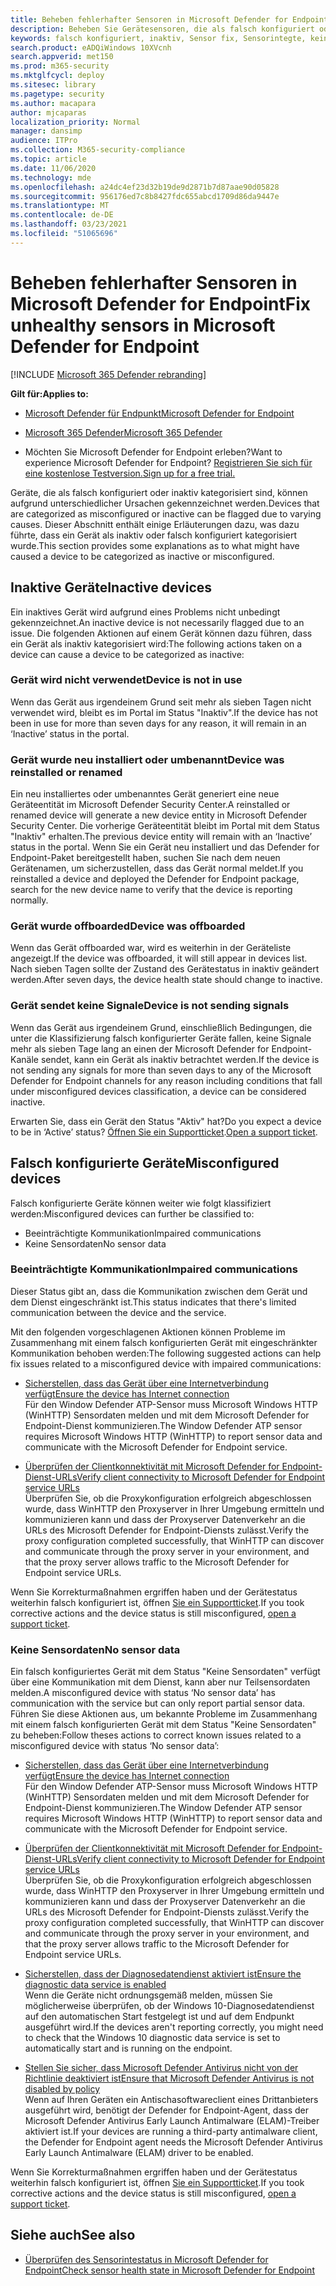 ```yaml
---
title: Beheben fehlerhafter Sensoren in Microsoft Defender for Endpoint
description: Beheben Sie Gerätesensoren, die als falsch konfiguriert oder inaktiv melden, sodass der Dienst Daten vom Gerät empfängt.
keywords: falsch konfiguriert, inaktiv, Sensor fix, Sensorintegte, keine Sensordaten, Sensordaten, beeinträchtigte Kommunikation, Kommunikation
search.product: eADQiWindows 10XVcnh
search.appverid: met150
ms.prod: m365-security
ms.mktglfcycl: deploy
ms.sitesec: library
ms.pagetype: security
ms.author: macapara
author: mjcaparas
localization_priority: Normal
manager: dansimp
audience: ITPro
ms.collection: M365-security-compliance
ms.topic: article
ms.date: 11/06/2020
ms.technology: mde
ms.openlocfilehash: a24dc4ef23d32b19de9d2871b7d87aae90d05828
ms.sourcegitcommit: 956176ed7c8b8427fdc655abcd1709d86da9447e
ms.translationtype: MT
ms.contentlocale: de-DE
ms.lasthandoff: 03/23/2021
ms.locfileid: "51065696"
---
```

# <a name="fix-unhealthy-sensors-in-microsoft-defender-for-endpoint"></a><span data-ttu-id="34252-104">Beheben fehlerhafter Sensoren in Microsoft Defender for Endpoint</span><span class="sxs-lookup"><span data-stu-id="34252-104">Fix unhealthy sensors in Microsoft Defender for Endpoint</span></span>

[!INCLUDE [Microsoft 365 Defender rebranding](../../includes/microsoft-defender.md)]

<span data-ttu-id="34252-105">**Gilt für:**</span><span class="sxs-lookup"><span data-stu-id="34252-105">**Applies to:**</span></span>
- [<span data-ttu-id="34252-106">Microsoft Defender für Endpunkt</span><span class="sxs-lookup"><span data-stu-id="34252-106">Microsoft Defender for Endpoint</span></span>](https://go.microsoft.com/fwlink/?linkid=2154037)
- [<span data-ttu-id="34252-107">Microsoft 365 Defender</span><span class="sxs-lookup"><span data-stu-id="34252-107">Microsoft 365 Defender</span></span>](https://go.microsoft.com/fwlink/?linkid=2118804)

- <span data-ttu-id="34252-108">Möchten Sie Microsoft Defender for Endpoint erleben?</span><span class="sxs-lookup"><span data-stu-id="34252-108">Want to experience Microsoft Defender for Endpoint?</span></span> [<span data-ttu-id="34252-109">Registrieren Sie sich für eine kostenlose Testversion.</span><span class="sxs-lookup"><span data-stu-id="34252-109">Sign up for a free trial.</span></span>](https://www.microsoft.com/microsoft-365/windows/microsoft-defender-atp?ocid=docs-wdatp-fixsensor-abovefoldlink)

<span data-ttu-id="34252-110">Geräte, die als falsch konfiguriert oder inaktiv kategorisiert sind, können aufgrund unterschiedlicher Ursachen gekennzeichnet werden.</span><span class="sxs-lookup"><span data-stu-id="34252-110">Devices that are categorized as misconfigured or inactive can be flagged due to varying causes.</span></span> <span data-ttu-id="34252-111">Dieser Abschnitt enthält einige Erläuterungen dazu, was dazu führte, dass ein Gerät als inaktiv oder falsch konfiguriert kategorisiert wurde.</span><span class="sxs-lookup"><span data-stu-id="34252-111">This section provides some explanations as to what might have caused a device to be categorized as inactive or misconfigured.</span></span>

## <a name="inactive-devices"></a><span data-ttu-id="34252-112">Inaktive Geräte</span><span class="sxs-lookup"><span data-stu-id="34252-112">Inactive devices</span></span>

<span data-ttu-id="34252-113">Ein inaktives Gerät wird aufgrund eines Problems nicht unbedingt gekennzeichnet.</span><span class="sxs-lookup"><span data-stu-id="34252-113">An inactive device is not necessarily flagged due to an issue.</span></span> <span data-ttu-id="34252-114">Die folgenden Aktionen auf einem Gerät können dazu führen, dass ein Gerät als inaktiv kategorisiert wird:</span><span class="sxs-lookup"><span data-stu-id="34252-114">The following actions taken on a device can cause a device to be categorized as inactive:</span></span>

### <a name="device-is-not-in-use"></a><span data-ttu-id="34252-115">Gerät wird nicht verwendet</span><span class="sxs-lookup"><span data-stu-id="34252-115">Device is not in use</span></span>

<span data-ttu-id="34252-116">Wenn das Gerät aus irgendeinem Grund seit mehr als sieben Tagen nicht verwendet wird, bleibt es im Portal im Status "Inaktiv".</span><span class="sxs-lookup"><span data-stu-id="34252-116">If the device has not been in use for more than seven days for any reason, it will remain in an ‘Inactive’ status in the portal.</span></span>

### <a name="device-was-reinstalled-or-renamed"></a><span data-ttu-id="34252-117">Gerät wurde neu installiert oder umbenannt</span><span class="sxs-lookup"><span data-stu-id="34252-117">Device was reinstalled or renamed</span></span>
<span data-ttu-id="34252-118">Ein neu installiertes oder umbenanntes Gerät generiert eine neue Geräteentität im Microsoft Defender Security Center.</span><span class="sxs-lookup"><span data-stu-id="34252-118">A reinstalled or renamed device will generate a new device entity in Microsoft Defender Security Center.</span></span> <span data-ttu-id="34252-119">Die vorherige Geräteentität bleibt im Portal mit dem Status "Inaktiv" erhalten.</span><span class="sxs-lookup"><span data-stu-id="34252-119">The previous device entity will remain with an ‘Inactive’ status in the portal.</span></span> <span data-ttu-id="34252-120">Wenn Sie ein Gerät neu installiert und das Defender for Endpoint-Paket bereitgestellt haben, suchen Sie nach dem neuen Gerätenamen, um sicherzustellen, dass das Gerät normal meldet.</span><span class="sxs-lookup"><span data-stu-id="34252-120">If you reinstalled a device and deployed the Defender for Endpoint package, search for the new device name to verify that the device is reporting normally.</span></span>

### <a name="device-was-offboarded"></a><span data-ttu-id="34252-121">Gerät wurde offboarded</span><span class="sxs-lookup"><span data-stu-id="34252-121">Device was offboarded</span></span>
<span data-ttu-id="34252-122">Wenn das Gerät offboarded war, wird es weiterhin in der Geräteliste angezeigt.</span><span class="sxs-lookup"><span data-stu-id="34252-122">If the device was offboarded, it will still appear in devices list.</span></span> <span data-ttu-id="34252-123">Nach sieben Tagen sollte der Zustand des Gerätestatus in inaktiv geändert werden.</span><span class="sxs-lookup"><span data-stu-id="34252-123">After seven days, the device health state should change to inactive.</span></span>

### <a name="device-is-not-sending-signals"></a><span data-ttu-id="34252-124">Gerät sendet keine Signale</span><span class="sxs-lookup"><span data-stu-id="34252-124">Device is not sending signals</span></span>
<span data-ttu-id="34252-125">Wenn das Gerät aus irgendeinem Grund, einschließlich Bedingungen, die unter die Klassifizierung falsch konfigurierter Geräte fallen, keine Signale mehr als sieben Tage lang an einen der Microsoft Defender for Endpoint-Kanäle sendet, kann ein Gerät als inaktiv betrachtet werden.</span><span class="sxs-lookup"><span data-stu-id="34252-125">If the device is not sending any signals for more than seven days to any of the Microsoft Defender for Endpoint channels for any reason including conditions that fall under misconfigured devices classification, a device can be considered inactive.</span></span> 

<span data-ttu-id="34252-126">Erwarten Sie, dass ein Gerät den Status "Aktiv" hat?</span><span class="sxs-lookup"><span data-stu-id="34252-126">Do you expect a device to be in ‘Active’ status?</span></span> <span data-ttu-id="34252-127">[Öffnen Sie ein Supportticket](https://support.microsoft.com/getsupport?wf=0&tenant=ClassicCommercial&oaspworkflow=start_1.0.0.0&locale=en-us&supportregion=en-us&pesid=16055&ccsid=636206786382823561).</span><span class="sxs-lookup"><span data-stu-id="34252-127">[Open a support ticket](https://support.microsoft.com/getsupport?wf=0&tenant=ClassicCommercial&oaspworkflow=start_1.0.0.0&locale=en-us&supportregion=en-us&pesid=16055&ccsid=636206786382823561).</span></span>

## <a name="misconfigured-devices"></a><span data-ttu-id="34252-128">Falsch konfigurierte Geräte</span><span class="sxs-lookup"><span data-stu-id="34252-128">Misconfigured devices</span></span>
<span data-ttu-id="34252-129">Falsch konfigurierte Geräte können weiter wie folgt klassifiziert werden:</span><span class="sxs-lookup"><span data-stu-id="34252-129">Misconfigured devices can further be classified to:</span></span>
- <span data-ttu-id="34252-130">Beeinträchtigte Kommunikation</span><span class="sxs-lookup"><span data-stu-id="34252-130">Impaired communications</span></span>
- <span data-ttu-id="34252-131">Keine Sensordaten</span><span class="sxs-lookup"><span data-stu-id="34252-131">No sensor data</span></span>

### <a name="impaired-communications"></a><span data-ttu-id="34252-132">Beeinträchtigte Kommunikation</span><span class="sxs-lookup"><span data-stu-id="34252-132">Impaired communications</span></span>
<span data-ttu-id="34252-133">Dieser Status gibt an, dass die Kommunikation zwischen dem Gerät und dem Dienst eingeschränkt ist.</span><span class="sxs-lookup"><span data-stu-id="34252-133">This status indicates that there's limited communication between the device and the service.</span></span>

<span data-ttu-id="34252-134">Mit den folgenden vorgeschlagenen Aktionen können Probleme im Zusammenhang mit einem falsch konfigurierten Gerät mit eingeschränkter Kommunikation behoben werden:</span><span class="sxs-lookup"><span data-stu-id="34252-134">The following suggested actions can help fix issues related to a misconfigured device with impaired communications:</span></span>

- [<span data-ttu-id="34252-135">Sicherstellen, dass das Gerät über eine Internetverbindung verfügt</span><span class="sxs-lookup"><span data-stu-id="34252-135">Ensure the device has Internet connection</span></span>](troubleshoot-onboarding.md#troubleshoot-onboarding-issues-on-the-device)</br>
  <span data-ttu-id="34252-136">Für den Window Defender ATP-Sensor muss Microsoft Windows HTTP (WinHTTP) Sensordaten melden und mit dem Microsoft Defender for Endpoint-Dienst kommunizieren.</span><span class="sxs-lookup"><span data-stu-id="34252-136">The Window Defender ATP sensor requires Microsoft Windows HTTP (WinHTTP) to report sensor data and communicate with the Microsoft Defender for Endpoint service.</span></span>

- [<span data-ttu-id="34252-137">Überprüfen der Clientkonnektivität mit Microsoft Defender for Endpoint-Dienst-URLs</span><span class="sxs-lookup"><span data-stu-id="34252-137">Verify client connectivity to Microsoft Defender for Endpoint service URLs</span></span>](configure-proxy-internet.md#verify-client-connectivity-to-microsoft-defender-atp-service-urls)</br>
  <span data-ttu-id="34252-138">Überprüfen Sie, ob die Proxykonfiguration erfolgreich abgeschlossen wurde, dass WinHTTP den Proxyserver in Ihrer Umgebung ermitteln und kommunizieren kann und dass der Proxyserver Datenverkehr an die URLs des Microsoft Defender for Endpoint-Diensts zulässt.</span><span class="sxs-lookup"><span data-stu-id="34252-138">Verify the proxy configuration completed successfully, that WinHTTP can discover and communicate through the proxy server in your environment, and that the proxy server allows traffic to the Microsoft Defender for Endpoint service URLs.</span></span>

<span data-ttu-id="34252-139">Wenn Sie Korrekturmaßnahmen ergriffen haben und der Gerätestatus weiterhin falsch konfiguriert ist, öffnen [Sie ein Supportticket](https://go.microsoft.com/fwlink/?LinkID=761093&clcid=0x409).</span><span class="sxs-lookup"><span data-stu-id="34252-139">If you took corrective actions and the device status is still misconfigured, [open a support ticket](https://go.microsoft.com/fwlink/?LinkID=761093&clcid=0x409).</span></span>

### <a name="no-sensor-data"></a><span data-ttu-id="34252-140">Keine Sensordaten</span><span class="sxs-lookup"><span data-stu-id="34252-140">No sensor data</span></span>
<span data-ttu-id="34252-141">Ein falsch konfiguriertes Gerät mit dem Status "Keine Sensordaten" verfügt über eine Kommunikation mit dem Dienst, kann aber nur Teilsensordaten melden.</span><span class="sxs-lookup"><span data-stu-id="34252-141">A misconfigured device with status ‘No sensor data’ has communication with the service but can only report partial sensor data.</span></span>
<span data-ttu-id="34252-142">Führen Sie diese Aktionen aus, um bekannte Probleme im Zusammenhang mit einem falsch konfigurierten Gerät mit dem Status "Keine Sensordaten" zu beheben:</span><span class="sxs-lookup"><span data-stu-id="34252-142">Follow theses actions to correct known issues related to a misconfigured device with status ‘No sensor data’:</span></span>

- [<span data-ttu-id="34252-143">Sicherstellen, dass das Gerät über eine Internetverbindung verfügt</span><span class="sxs-lookup"><span data-stu-id="34252-143">Ensure the device has Internet connection</span></span>](troubleshoot-onboarding.md#troubleshoot-onboarding-issues-on-the-device)</br>
  <span data-ttu-id="34252-144">Für den Window Defender ATP-Sensor muss Microsoft Windows HTTP (WinHTTP) Sensordaten melden und mit dem Microsoft Defender for Endpoint-Dienst kommunizieren.</span><span class="sxs-lookup"><span data-stu-id="34252-144">The Window Defender ATP sensor requires Microsoft Windows HTTP (WinHTTP) to report sensor data and communicate with the Microsoft Defender for Endpoint service.</span></span>

- [<span data-ttu-id="34252-145">Überprüfen der Clientkonnektivität mit Microsoft Defender for Endpoint-Dienst-URLs</span><span class="sxs-lookup"><span data-stu-id="34252-145">Verify client connectivity to Microsoft Defender for Endpoint service URLs</span></span>](configure-proxy-internet.md#verify-client-connectivity-to-microsoft-defender-atp-service-urls)</br>
  <span data-ttu-id="34252-146">Überprüfen Sie, ob die Proxykonfiguration erfolgreich abgeschlossen wurde, dass WinHTTP den Proxyserver in Ihrer Umgebung ermitteln und kommunizieren kann und dass der Proxyserver Datenverkehr an die URLs des Microsoft Defender for Endpoint-Diensts zulässt.</span><span class="sxs-lookup"><span data-stu-id="34252-146">Verify the proxy configuration completed successfully, that WinHTTP can discover and communicate through the proxy server in your environment, and that the proxy server allows traffic to the Microsoft Defender for Endpoint service URLs.</span></span>

- [<span data-ttu-id="34252-147">Sicherstellen, dass der Diagnosedatendienst aktiviert ist</span><span class="sxs-lookup"><span data-stu-id="34252-147">Ensure the diagnostic data service is enabled</span></span>](troubleshoot-onboarding.md#ensure-the-diagnostics-service-is-enabled)</br>
<span data-ttu-id="34252-148">Wenn die Geräte nicht ordnungsgemäß melden, müssen Sie möglicherweise überprüfen, ob der Windows 10-Diagnosedatendienst auf den automatischen Start festgelegt ist und auf dem Endpunkt ausgeführt wird.</span><span class="sxs-lookup"><span data-stu-id="34252-148">If the devices aren't reporting correctly, you might need to check that the Windows 10 diagnostic data service is set to automatically start and is running on the endpoint.</span></span>

- [<span data-ttu-id="34252-149">Stellen Sie sicher, dass Microsoft Defender Antivirus nicht von der Richtlinie deaktiviert ist</span><span class="sxs-lookup"><span data-stu-id="34252-149">Ensure that Microsoft Defender Antivirus is not disabled by policy</span></span>](troubleshoot-onboarding.md#ensure-that-microsoft-defender-antivirus-is-not-disabled-by-a-policy)</br>
<span data-ttu-id="34252-150">Wenn auf Ihren Geräten ein Antischasoftwareclient eines Drittanbieters ausgeführt wird, benötigt der Defender for Endpoint-Agent, dass der Microsoft Defender Antivirus Early Launch Antimalware (ELAM)-Treiber aktiviert ist.</span><span class="sxs-lookup"><span data-stu-id="34252-150">If your devices are running a third-party antimalware client, the Defender for Endpoint agent needs the Microsoft Defender Antivirus Early Launch Antimalware (ELAM) driver to be enabled.</span></span>

<span data-ttu-id="34252-151">Wenn Sie Korrekturmaßnahmen ergriffen haben und der Gerätestatus weiterhin falsch konfiguriert ist, öffnen [Sie ein Supportticket](https://go.microsoft.com/fwlink/?LinkID=761093&clcid=0x409).</span><span class="sxs-lookup"><span data-stu-id="34252-151">If you took corrective actions and the device status is still misconfigured, [open a support ticket](https://go.microsoft.com/fwlink/?LinkID=761093&clcid=0x409).</span></span>

## <a name="see-also"></a><span data-ttu-id="34252-152">Siehe auch</span><span class="sxs-lookup"><span data-stu-id="34252-152">See also</span></span>
- [<span data-ttu-id="34252-153">Überprüfen des Sensorintestatus in Microsoft Defender for Endpoint</span><span class="sxs-lookup"><span data-stu-id="34252-153">Check sensor health state in Microsoft Defender for Endpoint</span></span>](check-sensor-status.md)
